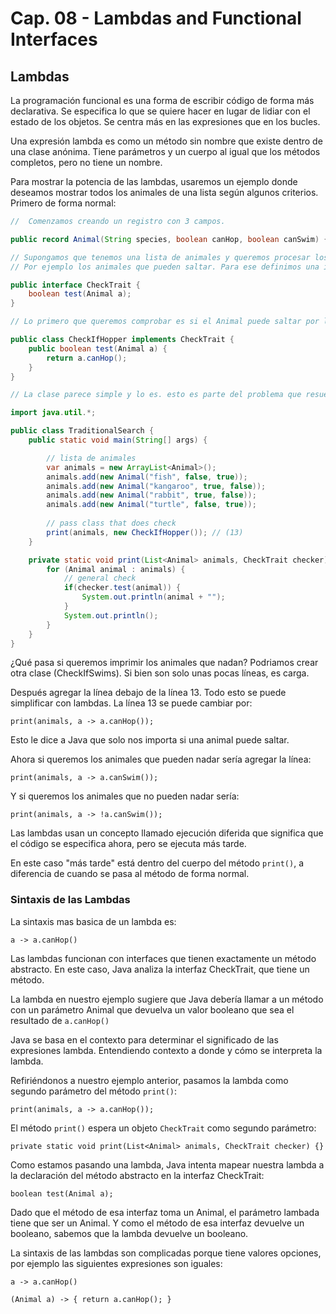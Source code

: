 # Cap. 08 - Lambdas and Functional Interfaces

## Lambdas

La programación funcional es una forma de escribir código de forma más declarativa. Se especifica lo que se quiere hacer en lugar de lidiar con el estado de los objetos. Se centra más en las expresiones que en los bucles.

Una expresión lambda es como un método sin nombre que existe dentro de una clase anónima. Tiene parámetros y un cuerpo al igual que los métodos completos, pero no tiene un nombre.

Para mostrar la potencia de las lambdas, usaremos un ejemplo donde deseamos mostrar todos los animales de una lista según algunos criterios. Primero de forma normal:

```java
//  Comenzamos creando un registro con 3 campos.

public record Animal(String species, boolean canHop, boolean canSwim) {}

// Supongamos que tenemos una lista de animales y queremos procesar los datos en función de un atributo específico. 
// Por ejemplo los animales que pueden saltar. Para ese definimos una interfaz que generalice este concepto y admita una variedad de comprobaciones.

public interface CheckTrait {
    boolean test(Animal a);
}

// Lo primero que queremos comprobar es si el Animal puede saltar por lo que creamos una clase que implementa la interfaz

public class CheckIfHopper implements CheckTrait {
    public boolean test(Animal a) {
        return a.canHop();
    }
}

// La clase parece simple y lo es. esto es parte del problema que resuelven los lambdas.

import java.util.*;

public class TraditionalSearch {
    public static void main(String[] args) {

        // lista de animales
        var animals = new ArrayList<Animal>();
        animals.add(new Animal("fish", false, true));
        animals.add(new Animal("kangaroo", true, false));
        animals.add(new Animal("rabbit", true, false));
        animals.add(new Animal("turtle", false, true));
        
        // pass class that does check
        print(animals, new CheckIfHopper()); // (13)
    }

    private static void print(List<Animal> animals, CheckTrait checker) {
        for (Animal animal : animals) {
            // general check
            if(checker.test(animal)) {
                System.out.println(animal + "");
            }
            System.out.println();
        }
    }
}

```

¿Qué pasa si queremos imprimir los animales que nadan? Podriamos crear otra clase (CheckIfSwims). Si bien son solo unas pocas líneas, es carga. 

Después agregar la línea debajo de la línea 13. Todo esto se puede simplificar con lambdas. La línea 13 se puede cambiar por: 

`print(animals, a -> a.canHop());`

Esto le dice a Java que solo nos importa si una animal puede saltar.

Ahora si queremos los animales que pueden nadar sería agregar la línea:

`print(animals, a -> a.canSwim());`

Y si queremos los animales que no pueden nadar sería: 

`print(animals, a -> !a.canSwim());`

Las lambdas usan un concepto llamado ejecución diferida que significa que el código se especifica ahora, pero se ejecuta más tarde. 

En este caso "más tarde" está dentro del cuerpo del método `print()`, a diferencia de cuando se pasa al método de forma normal.

### Sintaxis de las Lambdas

La sintaxis mas basica de un lambda es:

`a -> a.canHop()`

Las lambdas funcionan con interfaces que tienen exactamente un método abstracto. En este caso, Java analiza la interfaz CheckTrait, que tiene un método. 

La lambda en nuestro ejemplo sugiere que Java debería llamar a un método con un parámetro Animal que devuelva un valor booleano que sea el resultado de `a.canHop()`

Java se basa en el contexto para determinar el significado de las expresiones lambda. Entendiendo contexto a donde y cómo se interpreta la lambda. 

Refiriéndonos a nuestro ejemplo anterior, pasamos la lambda como segundo parámetro del método `print()`:

`print(animals, a -> a.canHop());`

El método `print()` espera un objeto `CheckTrait` como segundo parámetro:

`private static void print(List<Animal> animals, CheckTrait checker) {}`

Como estamos pasando una lambda, Java intenta mapear nuestra lambda a la declaración del método abstracto en la interfaz CheckTrait:

`boolean test(Animal a);`

Dado que el método de esa interfaz toma un Animal, el parámetro lambada tiene que ser un Animal. Y como el método de esa interfaz devuelve un booleano, sabemos que la lambda devuelve un booleano.

La sintaxis de las lambdas son complicadas porque tiene valores opciones, por ejemplo las siguientes expresiones son iguales:

`a -> a.canHop()`

`(Animal a) -> { return a.canHop(); }`

